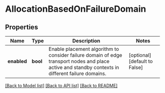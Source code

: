 # AllocationBasedOnFailureDomain

## Properties
Name | Type | Description | Notes
------------ | ------------- | ------------- | -------------
**enabled** | **bool** | Enable placement algorithm to consider failure domain of edge transport nodes and place active and standby contexts in different failure domains.  | [optional] [default to False]

[[Back to Model list]](../README.md#documentation-for-models) [[Back to API list]](../README.md#documentation-for-api-endpoints) [[Back to README]](../README.md)

